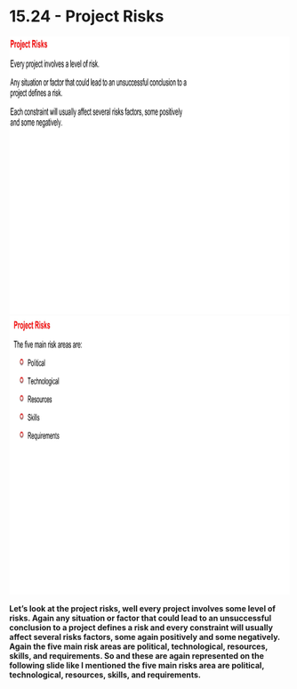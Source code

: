 # 15.24 - Project Risks

<img src="/images/15_24_01.jpg" width="800" height="500">
<img src="/images/15_24_02.jpg" width="800" height="500">

**Let’s look at the project risks, well every project involves some level of risks. Again any situation or factor that could lead to an unsuccessful conclusion to a project defines a risk and every constraint will usually affect several risks factors, some again positively and some negatively. Again the five main risk areas are political, technological, resources, skills, and requirements. So and these are again represented on the following slide like I mentioned the five main risks area are political, technological, resources, skills, and requirements.**